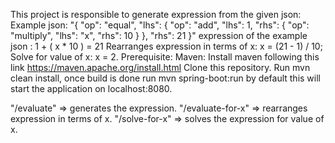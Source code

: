 This project is responsible to generate expression from the given json:
Example json: "{ "op": "equal", "lhs": { "op": "add", "lhs": 1, "rhs": { "op": "multiply", "lhs": "x", "rhs": 10 } }, "rhs": 21 }"
 expression of the example json :  1 + ( x * 10 ) = 21
 Rearranges expression in terms of x: x = (21 - 1) / 10;
 Solve for value of x: x = 2.
Prerequisite:
 Maven: Install maven following this link https://maven.apache.org/install.html
Clone this repository.
Run mvn clean install, once build is done run mvn spring-boot:run by default this will start the application on localhost:8080.

"/evaluate" => generates the expression.
"/evaluate-for-x" => rearranges expression in terms of x.
"/solve-for-x" => solves the expression for value of x.



